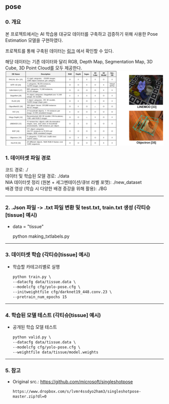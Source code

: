## pose

### 0. 개요
  본 프로젝트에서는 AI 학습용 대규모 데이터를 구축하고 검증하기 위해 사용한 Pose Estimation 모델을 구현하였다.
  
  프로젝트를 통해 구축된 데이터는 [링크](https://www.aihub.or.kr/aihubdata/data/view.do?currMenu=&topMenu=&aihubDataSe=data&dataSetSn=551) 에서 확인할 수 있다.

  해당 데이터는 기존 데이터와 달리 RGB, Depth Map, Segmentation Map, 3D Cube, 3D Point Cloud를 모두 제공한다.
  ![teaser](Asset/state.png)

### 1. 데이터셋 파일 경로

  코드 경로: ./ <br>
  데이터 및 학습된 모델 경로: ./data <br>
  NIA 데이터셋 정리 (원본 + 세그멘테이션/큐브 라벨 포맷): ./new_dataset <br>
  배경 영상 (학습 시 다양한 배경 증강을 위해 활용): ./BG <br>

****


### 2. .Json 파일 -> .txt 파일 변환 및 test.txt, train.txt 생성 (각티슈[tissue] 예시)

  * data = "tissue"
  
      python making_txtlabels.py
      
****

### 3. 데이터셋 학습 (각티슈[tissue] 예시)

* 학습할 카테고리별로 실행
 
      python train.py \
      --datacfg data/tissue.data \
      --modelcfg cfg/yolo-pose.cfg \
      --initweightfile cfg/darknet19_448.conv.23 \
      --pretrain_num_epochs 15

****

### 4. 학습된 모델 테스트 (각티슈[tissue] 예시)

* 공개된 학습 모델 테스트
      
      python valid.py \
      --datacfg data/tissue.data \
      --modelcfg cfg/yolo-pose.cfg \
      --weightfile data/tissue/model.weights
      
****


### 5. 참고

* Original src.: https://github.com/microsoft/singleshotpose
      
      https://www.dropbox.com/s/lvmr4ssdyo2ham3/singleshotpose-master.zip?dl=0
      
<br>
